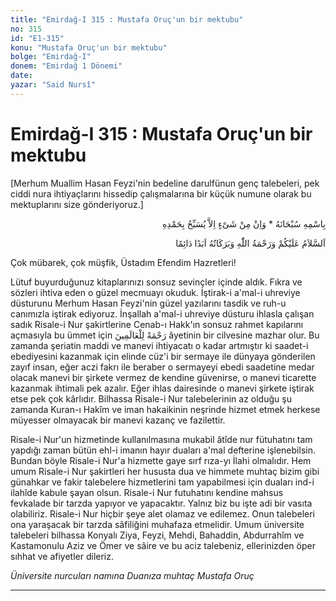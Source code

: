 ```yaml
---
title: "Emirdağ-I 315 : Mustafa Oruç'un bir mektubu"
no: 315
id: "E1-315"
konu: "Mustafa Oruç'un bir mektubu"
bolge: "Emirdağ-I"
donem: "Emirdağ 1 Dönemi"
date: 
yazar: "Said Nursî"
---
```


# Emirdağ-I 315 : Mustafa Oruç'un bir mektubu

<p class="takdim">[Merhum Muallim Hasan Feyzi'nin bedeline darulfünun genç talebeleri, pek ciddi nura ihtiyaçlarını hissedip çalışmalarına bir küçük numune olarak bu mektuplarını size gönderiyoruz.]</p>

<p class="arabic" dir="rtl" title="Meal: “Subhân Allah’ın adıyla” * “Hiçbir şey yoktur ki O'nu hamd ile tesbih etmesin” [İsrâ 17:44]">بِاسْمِهِ سُبْحَانَهُ * وَاِنْ مِنْ شَىْءٍ اِلاَّ يُسَبِّحُ بِحَمْدِهِ</p>

<p class="arabic" dir="rtl" title="Meal: “Allah’ın selâmı, rahmeti ve bereketleri, ebedî ve dâimî olarak üzerinize olsun.”">اَلسَّلاَمُ عَلَيْكُمْ وَرَحْمَةُ اللّٰهِ وَبَرَكَاتُهُ اَبَدًا دَائِمًا</p>

Çok mübarek, çok müşfik, Üstadım Efendim Hazretleri!

Lütuf buyurduğunuz kitaplarınızı sonsuz sevinçler içinde aldık. Fıkra ve sözleri ihtiva eden o güzel mecmuayı okuduk. İştirak-i a'mal-i uhreviye düsturunu Merhum Hasan Feyzi'nin güzel yazılarını tasdik ve ruh-u canımızla iştirak ediyoruz. İnşallah a'mal-i uhreviye düsturu ihlasla çalışan sadık Risale-i Nur şakirtlerine Cenab-ı Hakk'ın sonsuz rahmet kapılarını açmasıyla bu ümmet için <span class="arabic" dir="rtl" title="Meal: “âlemlere rahmet olarak” Enbiyâ Sûresi 21:107">رَحْمَةً لِلْعَالَمِينَ</span> âyetinin bir cilvesine mazhar olur. Bu zamanda şeriatin maddi ve manevi ihtiyacatı o kadar artmıştır ki saadet-i ebediyesini kazanmak için elinde cüz'i bir sermaye ile dünyaya gönderilen zayıf insan, eğer aczi fakrı ile beraber o sermayeyi ebedi saadetine medar olacak manevi bir şirkete vermez de kendine güvenirse, o manevi ticarette kazanmak ihtimali pek azalır. Eğer ihlas dairesinde o manevi şirkete iştirak etse pek çok kârlıdır. Bilhassa Risale-i Nur talebelerinin az olduğu şu zamanda Kuran-ı Hakîm ve iman hakaikinin neşrinde hizmet etmek herkese müyesser olmayacak bir manevi kazanç ve fazilettir.

Risale-i Nur'un hizmetinde kullanılmasına mukabil âtîde nur fütuhatını tam yapdığı zaman bütün ehl-i imanın hayır duaları a'mal defterine işlenebilsin. Bundan böyle Risale-i Nur'a hizmette gaye sırf rıza-yı İlahi olmalıdır. Hem umum Risale-i Nur şakirtleri her hususta dua ve himmete muhtaç bizim gibi günahkar ve fakir talebelere hizmetlerini tam yapabilmesi için duaları ind-i ilahîde kabule şayan olsun. Risale-i Nur futuhatını kendine mahsus fevkalade bir tarzda yapıyor ve yapacaktır. Yalnız biz bu işte adi bir vasıta olabiliriz. Risale-i Nur hiçbir şeye alet olamaz ve edilemez. Onun talebeleri ona yaraşacak bir tarzda sâfiliğini muhafaza etmelidir. Umum üniversite talebeleri bilhassa Konyalı Ziya, Feyzi, Mehdi, Bahaddin, Abdurrahîm ve Kastamonulu Aziz ve Ömer ve sâire ve bu aciz talebeniz, ellerinizden öper sıhhat ve afiyetler dileriz.

*Üniversite nurcuları namına*
*Duanıza muhtaç*
*Mustafa Oruç*

***
